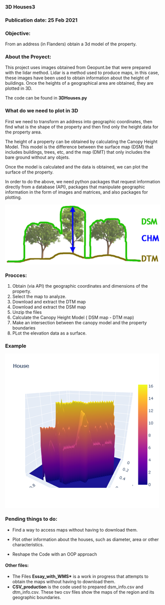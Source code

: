 ### 3D Houses3

### Publication date: 25 Feb 2021

### Objective:

From an address (in Flanders) obtain a 3d model of the property.

### About the Proyect:

This project uses images obtained from Geopunt.be that were prepared with the lidar method. Lidar is a method used to produce maps, in this case, these images have been used to obtain information about the height of buildings. Once the heights of a geographical area are obtained, they are plotted in 3D.

The code can be found in **3DHouses.py**

### What do we need to plot in 3D

First we need to transform an address into geographic coordinates, then find what is the shape of the property and then find only the height data for the property area.

The height of a property can be obtained by calculating the Canopy Height Model. This model is the difference between the surface map (DSM) that includes buildings, trees, etc, and the map (DMT) that only includes the bare ground without any objets.

Once the model is calculated and the data is obtained, we can plot the surface of the property.

In order to do the above, we need python packages that request information directly from a database (API), packages that manipulate geographic information in the form of images and matrices, and also packages for plotting.

![CMH](/Images/canopy.png)

### Procces:

1. Obtain (via API) the geographic coordinates and dimensions of the property.
2. Select the map to analyze.
3. Download and extract the DTM map
4. Download and extract the DSM map
5. Unzip the files
6. Calculate the Canopy Height Model ( DSM map - DTM map)
7. Make an intersection between the canopy model and the property boundaries
8. PLot the elevation data as a surface.

### Example

![example1](/Images/plot3d_example.png)

### Pending things to do:

- Find a way to access maps without having to download them.

- Plot other information about the houses, such as diameter, area or other characteristics.

- Reshape the Code with an OOP approach

#### Other files:

- The Files **Essay_with_WMS\*** is a work in progress that attempts to obtain the maps without having to download them.
- **CSV_production** is the code used to prepared dsm_info.csv and dtm_info.csv. These two csv files show the maps of the region and its geographic boundaries.
